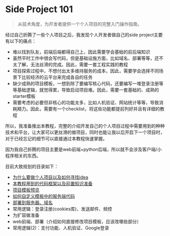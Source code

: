 # Side Project 101

> 从技术角度，为开发者提供一个个人项目的完整入门操作指南。

经过自己折腾了一些个人项目之后，我发现个人开发者做自己的side project主要有以下的痛点：

- 难以找到队友，前端后端都得自己上，因此需要学会基础的前后端知识
- 虽然平时工作中很会写代码，但是基础设施方面，比如域名、部署等等，还不太了解，无法丝滑的完成。因此，需要一套工程实践的教程
- 项目探索过程中，不想付出太多维持服务的成本，因此，需要学会选择不同场景下比较经济的云平台来完成各自的任务
- 缺少成熟的项目模板，一想到除了要编写核心代码，还要编写一堆登录注册等等基础逻辑，就觉得累，导致启动项目难。因此，需要一套基础的、成熟的starter模板
- 需要考虑的必要但非核心的功能太多，比如人机验证、网站统计等等，导致消耗精力。因此，需要有一个checklist，将这些功能都提前列好并且有详细的教程

所以，我准备推出本教程，完整的介绍开发自己的个人项目过程中需要用到的种种技术和平台，让大家可以更丝滑的做项目，同时也能让我以后开启下一个项目时，对于已经忘记的细节可以直接通过本教程快速掌握。

因为我自己折腾的项目主要是web前端+python后端，所以就不会涉及客户端/小程序相关的东西。

目前大致规划的目录如下：

* [为什么要做个人项目以及如何寻找idea](./1-why.md)
* [本教程用到的代码框架以及前置知识准备](./2-prerequisite.md)
* [项目模板预览](./3-template.md)
* [如何自定义模板中的服务端代码](./4-django-server.md)
* [部署到服务器、域名](./5-deploy-server.md)
* 常用逻辑：登录注册(cookies库)、发送邮件、频控
* 为扩容做准备
* web前端、部署（介绍如何直接修改项目模板，应该改哪些部分）
* 常用逻辑(2)：支付功能、人机验证、Google登录
